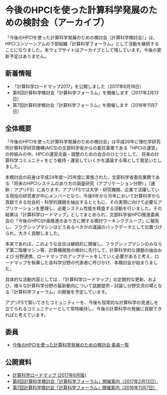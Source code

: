 # 今後のHPCIを使った計算科学発展のための検討会（アーカイブ）

「今後のHPCIを使った計算科学発展のための検討会（計算科学検討会）」は、HPCIコンソーシアムの下部組織「計算科学フォーラム」として活動を継続することになりました。本ウェブサイトはアーカイブとして残しています。今後の更新予定はありません。

## 新着情報

* 「計算科学ロードマップ2017」を公開しました（2017年6月16日）
* 第8回計算科学検討会「計算科学フォーラム」を開催します（2017年2月13日）
* 第7回計算科学検討会「計算科学フォーラム」を開催します（2016年11月7日）

## 全体概要

「今後のHPCIを使った計算科学発展のための検討会」は平成26年に理化学研究所計算科学研究機構(AICS)の文部科学省からの委託事業である「HPCIの運営」の枠組みの中、HPCの運営企画・調整のための会合のひとつとして、 将来の計算科学コミュニティをどう維持・運営していくかを議論する場として発足いたしました。

本検討会の前身は平成24年度～25年度に実施された、文部科学省委託業務である「将来のHPCIシステムのあり方の調査研究（アプリケーション分野）」（通称：アプリFS）にあります。アプリFSでは大学・研究機関、企業で活躍している現役の研究者が中心メンバーとなり、今後5年から10年において計算科学から貢献できる社会的・科学的課題を抽出するとともに、その実現に向けて必要なアプリケーションを整理し、必要システム性能を精査する活動を行いました。その結果は「計算科学ロードマップ」としてまとめられ、文部科学省HPCI推進委員会の「今後のHPCI計画推進のあり方に関する検討ワーキンググループ」に報告し、フラグシップマシンはどうあるべきかの議論のバックデータとして位置づけられ、大きく貢献しました。

本来であれば、このような会合は継続的に開催し、フラグシップマシンのみならず第二階層マシン等、計算機開発の検討に先行して、計算科学的な課題の抽出および 分野連携、ロードマップのアップデートをしていく必要があると考え、ロードマップを執筆した各科学分野の代表者に呼びかけ、本検討会が始まりました。

具体的な活動内容としては 、「計算科学ロードマップ」の定期的な更新、および、様々な計算科学分野の最新動向について話題提供・討論し分野交流の場となる『計算科学フォーラム』の開催を予定しています。

アプリFSで築いてきたコミュニティーを、今後も恒常的な計算科学の見通しを立てられるコミュニティーとして常時維持し、今後の計算科学の発展に貢献できればと考えています。

## 委員

* [今後のHPCIを使った計算科学発展のための検討会 委員一覧](members.md)

## 公開資料

* [計算科学ロードマップ (2017年6月版)](roadmap-2017)
* [第8回計算科学検討会「計算科学フォーラム」開催案内（2017年2月13日）](meeting/8th_kentoukai_170213.txt)
* [第7回計算科学検討会「計算科学フォーラム」開催案内（2016年11月7日）](meeting/7th_kentoukai_161107.txt)
